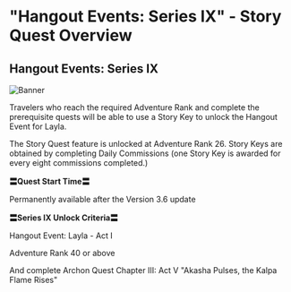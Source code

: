 # "Hangout Events: Series IX" - Story Quest Overview
## Hangout Events: Series IX
![Banner](https://sdk.hoyoverse.com/upload/ann/2023/03/29/7759171a02bcfac6fa2a6765aaf6116e_1496407334351484206.jpg)

Travelers who reach the required Adventure Rank and complete the prerequisite quests will be able to use a Story Key to unlock the Hangout Event for Layla.

The Story Quest feature is unlocked at Adventure Rank 26. Story Keys are obtained by completing Daily Commissions (one Story Key is awarded for every eight commissions completed.)

**〓Quest Start Time〓**

Permanently available after the Version 3.6 update

**〓Series IX Unlock Criteria〓**

Hangout Event: Layla - Act I

Adventure Rank 40 or above

And complete Archon Quest Chapter III: Act V "Akasha Pulses, the Kalpa Flame Rises"
